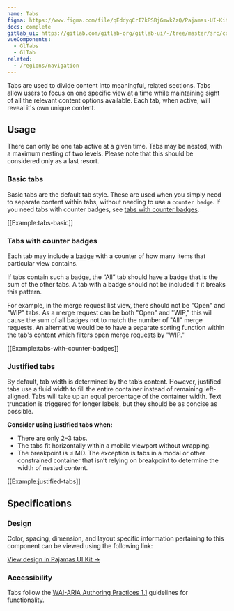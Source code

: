 ```yaml
---
name: Tabs
figma: https://www.figma.com/file/qEddyqCrI7kPSBjGmwkZzQ/Pajamas-UI-Kit?node-id=425%3A138
docs: complete
gitlab_ui: https://gitlab.com/gitlab-org/gitlab-ui/-/tree/master/src/components/base/tabs
vueComponents:
  - GlTabs
  - GlTab
related:
  - /regions/navigation
---
```


Tabs are used to divide content into meaningful, related sections. Tabs allow users to focus on one specific view at a time while maintaining sight of all the relevant content options available. Each tab, when active, will reveal it's own unique content.

## Usage

There can only be one tab active at a given time. Tabs may be nested, with a maximum nesting of two levels. Please note that this should be considered only as a last resort.

### Basic tabs

Basic tabs are the default tab style. These are used when you simply need to separate content within tabs, without needing to use a `counter badge`. If you need tabs with counter badges, see [tabs with counter badges](#tabs-with-counter-badges).

[[Example:tabs-basic]]

### Tabs with counter badges

Each tab may include a [badge](/components/badge) with a counter of how many items that particular view contains.

If tabs contain such a badge, the “All” tab should have a badge that is the sum of the other tabs. A tab with a badge should not be included if it breaks this pattern.

For example, in the merge request list view, there should not be "Open" and "WIP" tabs. As a merge request can be both "Open" and "WIP," this will cause the sum of all badges not to match the number of "All" merge requests. An alternative would be to have a separate sorting function within the tab's content which filters open merge requests by "WIP."

[[Example:tabs-with-counter-badges]]

### Justified tabs

By default, tab width is determined by the tab’s content. However, justified tabs use a fluid width to fill the entire container instead of remaining left-aligned. Tabs will take up an equal percentage of the container width. Text truncation is triggered for longer labels, but they should be as concise as possible.

**Consider using justified tabs when:**

* There are only 2–3 tabs.
* The tabs fit horizontally within a mobile viewport without wrapping.
* The breakpoint is ≤ MD. The exception is tabs in a modal or other constrained container that isn’t relying on breakpoint to determine the width of nested content.

[[Example:justified-tabs]]

## Specifications

### Design

Color, spacing, dimension, and layout specific information pertaining to this component can be viewed using the following link:

[View design in Pajamas UI Kit →](https://www.figma.com/file/qEddyqCrI7kPSBjGmwkZzQ/Pajamas-UI-Kit-Beta?node-id=2497%3A25)

### Accessibility

Tabs follow the [WAI-ARIA Authoring Practices 1.1](https://www.w3.org/TR/wai-aria-practices-1.1/#tabpanel) guidelines for functionality.
